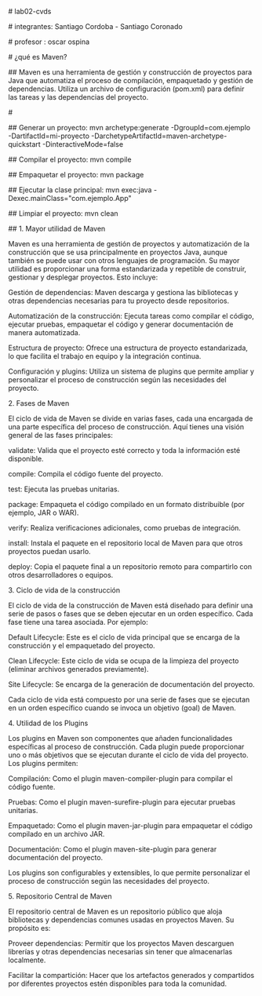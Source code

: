 \# lab02-cvds

\# integrantes: Santiago Cordoba - Santiago Coronado

\# profesor : oscar ospina

\# ¿qué es Maven?

\## Maven es una herramienta de gestión y construcción de proyectos para Java que automatiza el proceso de compilación, empaquetado y gestión de dependencias. Utiliza un archivo de configuración (pom.xml) para definir las tareas y las dependencias del proyecto.

\#

\## Generar un proyecto: mvn archetype:generate -DgroupId=com.ejemplo -DartifactId=mi-proyecto -DarchetypeArtifactId=maven-archetype-quickstart -DinteractiveMode=false

\## Compilar el proyecto: mvn compile

\## Empaquetar el proyecto: mvn package

\## Ejecutar la clase principal: mvn exec:java -Dexec.mainClass="com.ejemplo.App"

\## Limpiar el proyecto: mvn clean


\## 1. Mayor utilidad de Maven

Maven es una herramienta de gestión de proyectos y automatización de la construcción que se usa principalmente en proyectos Java, aunque también se puede usar con otros lenguajes de programación. Su mayor utilidad es proporcionar una forma estandarizada y repetible de construir, gestionar y desplegar proyectos. Esto incluye:

Gestión de dependencias: Maven descarga y gestiona las bibliotecas y otras dependencias necesarias para tu proyecto desde repositorios.

Automatización de la construcción: Ejecuta tareas como compilar el código, ejecutar pruebas, empaquetar el código y generar documentación de manera automatizada.

Estructura de proyecto: Ofrece una estructura de proyecto estandarizada, lo que facilita el trabajo en equipo y la integración continua.

Configuración y plugins: Utiliza un sistema de plugins que permite ampliar y personalizar el proceso de construcción según las necesidades del proyecto.

2\. Fases de Maven

El ciclo de vida de Maven se divide en varias fases, cada una encargada de una parte específica del proceso de construcción. Aquí tienes una visión general de las fases principales:

validate: Valida que el proyecto esté correcto y toda la información esté disponible.

compile: Compila el código fuente del proyecto.

test: Ejecuta las pruebas unitarias.

package: Empaqueta el código compilado en un formato distribuible (por ejemplo, JAR o WAR).

verify: Realiza verificaciones adicionales, como pruebas de integración.

install: Instala el paquete en el repositorio local de Maven para que otros proyectos puedan usarlo.

deploy: Copia el paquete final a un repositorio remoto para compartirlo con otros desarrolladores o equipos.

3\. Ciclo de vida de la construcción

El ciclo de vida de la construcción de Maven está diseñado para definir una serie de pasos o fases que se deben ejecutar en un orden específico. Cada fase tiene una tarea asociada. Por ejemplo:

Default Lifecycle: Este es el ciclo de vida principal que se encarga de la construcción y el empaquetado del proyecto.

Clean Lifecycle: Este ciclo de vida se ocupa de la limpieza del proyecto (eliminar archivos generados previamente).

Site Lifecycle: Se encarga de la generación de documentación del proyecto.

Cada ciclo de vida está compuesto por una serie de fases que se ejecutan en un orden específico cuando se invoca un objetivo (goal) de Maven.

4\. Utilidad de los Plugins

Los plugins en Maven son componentes que añaden funcionalidades específicas al proceso de construcción. Cada plugin puede proporcionar uno o más objetivos que se ejecutan durante el ciclo de vida del proyecto. Los plugins permiten:

Compilación: Como el plugin maven-compiler-plugin para compilar el código fuente.

Pruebas: Como el plugin maven-surefire-plugin para ejecutar pruebas unitarias.

Empaquetado: Como el plugin maven-jar-plugin para empaquetar el código compilado en un archivo JAR.

Documentación: Como el plugin maven-site-plugin para generar documentación del proyecto.

Los plugins son configurables y extensibles, lo que permite personalizar el proceso de construcción según las necesidades del proyecto.

5\. Repositorio Central de Maven

El repositorio central de Maven es un repositorio público que aloja bibliotecas y dependencias comunes usadas en proyectos Maven. Su propósito es:

Proveer dependencias: Permitir que los proyectos Maven descarguen librerías y otras dependencias necesarias sin tener que almacenarlas localmente.

Facilitar la compartición: Hacer que los artefactos generados y compartidos por diferentes proyectos estén disponibles para toda la comunidad.
